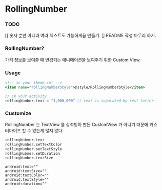 # RollingNumber

### TODO
[] 숫자 뿐만 아니라 여러 텍스트도 가능하게끔 만들기.
[] README 작성 마무리 하기.

### RollingNumber?
가격 정보를 보여줄 때 변경되는 애니메이션을 보여주기 위한 Custom View.

### Usage
```xml
<!-- in your theme xml -->
<item name="rollingNumberStyle">@style/RollingNumberStyle</item>
```
```kt
// in your activity
rollingNumber.text = "1,000,000" // text is separated by rest letter
```

### Customize
RollingNumber 는 TextView 를 상속받아 만든 CustomView 가 아니기 때문에 커스터마이즈 할 수 있는게 많지 않다.
```kt
rollingNubmer.text
rollingNumber.setTextColor
rollingNumber.setTextStyle
rollingNubmer.setDuration
rollingNumber.textSize
```

```
android:text=""
android:textSize=""
android:textColor=""
android:textStyle=""
android:duration=""
```
